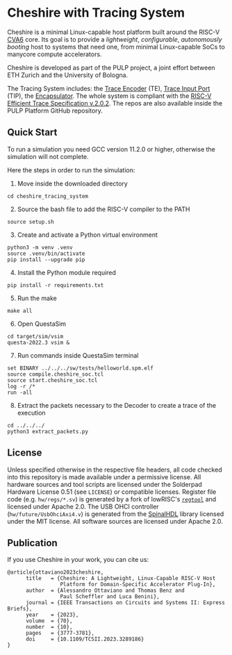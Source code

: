 # Cheshire with Tracing System

Cheshire is a minimal Linux-capable host platform built around the RISC-V [CVA6](https://github.com/openhwgroup/cva6) core. Its goal is to provide a *lightweight*, *configurable*, *autonomously booting* host to systems that need one, from minimal Linux-capable SoCs to manycore compute accelerators.

Cheshire is developed as part of the PULP project, a joint effort between ETH Zurich and the University of Bologna.

The Tracing System includes: the [Trace Encoder](TODO) (TE), [Trace Input Port](TODO) (TIP), the [Encapsulator](TODO). The whole system is compliant with the [RISC-V Efficient Trace Specification v.2.0.2](TODO).
The repos are also available inside the PULP Platform GitHub repository.

## Quick Start

To run a simulation you need GCC version 11.2.0 or higher, otherwise the simulation will not complete.

Here the steps in order to run the simulation:
1. Move inside the downloaded directory
```
cd cheshire_tracing_system
```

2. Source the bash file to add the RISC-V compiler to the PATH
```
source setup.sh
```

3. Create and activate a Python virtual environment
```
python3 -m venv .venv
source .venv/bin/activate
pip install --upgrade pip
```

4. Install the Python module required
```
pip install -r requirements.txt
```

5. Run the make
```
make all
```

6. Open QuestaSim
```
cd target/sim/vsim
questa-2022.3 vsim &
```

7. Run commands inside QuestaSim terminal
```
set BINARY ../../../sw/tests/helloworld.spm.elf
source compile.cheshire_soc.tcl
source start.cheshire_soc.tcl
log -r /*
run -all
```

8. Extract the packets necessary to the Decoder to create a trace of the execution
```
cd ../../../
python3 extract_packets.py
```


## License

Unless specified otherwise in the respective file headers, all code checked into this repository is made available under a permissive license. All hardware sources and tool scripts are licensed under the Solderpad Hardware License 0.51 (see `LICENSE`) or compatible licenses. Register file code (e.g. `hw/regs/*.sv`) is generated by a fork of lowRISC's [`regtool`](https://github.com/lowRISC/opentitan/blob/master/util/regtool.py) and licensed under Apache 2.0. The USB OHCI controller (`hw/future/UsbOhciAxi4.v`) is generated from the [SpinalHDL](https://github.com/SpinalHDL/SpinalHDL) library licensed under the MIT license. All software sources are licensed under Apache 2.0.

## Publication

If you use Cheshire in your work, you can cite us:

```
@article{ottaviano2023cheshire,
      title   = {Cheshire: A Lightweight, Linux-Capable RISC-V Host
                 Platform for Domain-Specific Accelerator Plug-In},
      author  = {Alessandro Ottaviano and Thomas Benz and
                 Paul Scheffler and Luca Benini},
      journal = {IEEE Transactions on Circuits and Systems II: Express Briefs},
      year    = {2023},
      volume  = {70},
      number  = {10},
      pages   = {3777-3781},
      doi     = {10.1109/TCSII.2023.3289186}
}
```
